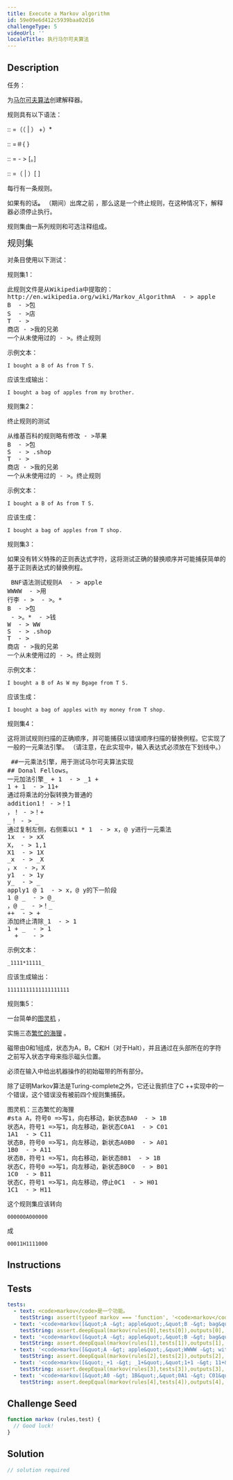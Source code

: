 ```yaml
---
title: Execute a Markov algorithm
id: 59e09e6d412c5939baa02d16
challengeType: 5
videoUrl: ''
localeTitle: 执行马尔可夫算法
---
```


## Description
<section id="description">任务： <p>为<a href="https://en.wikipedia.org/wiki/Markov algorithm" title="wp：马尔可夫算法">马尔可夫算法</a>创建解释器。 </p><p>规则具有以下语法： </p><p><ruleset> :: =（（ <comment> | <rule> ） <newline> +）* </newline></rule></comment></ruleset></p><p><comment> :: =＃{ <any character=""> } </any></comment></p><p><rule> :: = <pattern><whitespace> - &gt; <whitespace> [。] <replacement></replacement></whitespace></whitespace></pattern></rule></p><p><whitespace> :: =（ <tab> | <space> ）[ <whitespace> ] </whitespace></space></tab></whitespace></p><p>每行有一条规则。 </p><p>如果有的话<b>。</b> （期间）出席之前<replacement> ，那么这是一个终止规则，在这种情况下，解释器必须停止执行。 </replacement></p><p>规则集由一系列规则和可选注释组成。 </p><p> <big><big>规则集</big></big> </p><p>对条目使用以下测试： </p>规则集1： <pre>此规则文件是从Wikipedia中提取的：
http://en.wikipedia.org/wiki/Markov_AlgorithmA  - &gt; apple
B  - &gt;包
S  - &gt;店
T  - &gt;
商店 - &gt;我的兄弟
一个从未使用过的 - &gt;。终止规则
</pre><p>示例文本： </p><p> <code>I bought a B of As from T S.</code> </p> <p>应该生成输出： </p><p> <code>I bought a bag of apples from my brother.</code> </p>规则集2： <p>终止规则的测试</p><pre>从维基百科的规则略有修改 - &gt;苹果
B  - &gt;包
S  - &gt; .shop
T  - &gt;
商店 - &gt;我的兄弟
一个从未使用过的 - &gt;。终止规则</pre><p>示例文本： </p><p> <code>I bought a B of As from T S.</code> </p> <p>应该生成： </p><p> <code>I bought a bag of apples from T shop.</code> </p>规则集3： <p>如果没有转义特殊的正则表达式字符，这将测试正确的替换顺序并可能捕获简单的基于正则表达式的替换例程。 </p><pre> BNF语法测试规则A  - &gt; apple
WWWW  - &gt;用
行李 - &gt;  - &gt;。*
B  - &gt;包
 - &gt;。*  - &gt;钱
W  - &gt; WW
S  - &gt; .shop
T  - &gt;
商店 - &gt;我的兄弟
一个从未使用过的 - &gt;。终止规则
</pre><p>示例文本： </p><p> <code>I bought a B of As W my Bgage from T S.</code> </p> <p>应该生成： </p><p> <code>I bought a bag of apples with my money from T shop.</code> </p>规则集4： <p>这将测试规则扫描的正确顺序，并可能捕获以错误顺序扫描的替换例程。它实现了一般的一元乘法引擎。 （请注意，在此实现中，输入表达式必须放在下划线中。） </p><pre> ##一元乘法引擎，用于测试马尔可夫算法实现
## Donal Fellows。
一元加法引擎_ + 1  - &gt; _1 +
1 + 1  - &gt; 11+
通过将乘法的分裂转换为普通的
addition1！ - &gt;！1
，！ - &gt;！+
_！ - &gt; _
通过复制左侧，右侧乘以1 * 1  - &gt; x，@ y进行一元乘法
1x  - &gt; xX
X， - &gt; 1,1
X1  - &gt; 1X
_x  - &gt; _X
，x  - &gt;，X
y1  - &gt; 1y
y_  - &gt; _
apply1 @ 1  - &gt; x，@ y的下一阶段
1 @ _  - &gt; @_
，@ _  - &gt;！_
++  - &gt; +
添加终止清除_1  - &gt; 1
1 + _  - &gt; 1
_ + _  - &gt;
</pre><p>示例文本： </p><p> <code>_1111*11111_</code> </p> <p>应该生成输出： </p><p> <code>11111111111111111111</code> </p>规则集5： <p>一台简单的<a href="http://en.wikipedia.org/wiki/Turing_machine" title="链接：http：//en.wikipedia.org/wiki/Turing_machine">图灵机</a> ， </p><p>实施三态<a href="http://en.wikipedia.org/wiki/Busy_beaver" title="链接：http：//en.wikipedia.org/wiki/Busy_beaver">繁忙的海狸</a> 。 </p><p>磁带由0和1组成，状态为A，B，C和H（对于Halt），并且通过在头部所在的字符之前写入状态字母来指示磁头位置。 </p><p>必须在输入中给出机器操作的初始磁带的所有部分。 </p><p>除了证明Markov算法是Turing-complete之外，它还让我抓住了C ++实现中的一个错误，这个错误没有被前四个规则集捕获。 </p><pre>图灵机：三态繁忙的海狸
#sta A，符号0 =&gt;写1，向右移动，新状态BA0  - &gt; 1B
状态A，符号1 =&gt;写1，向左移动，新状态C0A1  - &gt; C01
1A1  - &gt; C11
状态B，符号0 =&gt;写1，向左移动，新状态A0B0  - &gt; A01
1B0  - &gt; A11
状态B，符号1 =&gt;写1，向右移动，新状态BB1  - &gt; 1B
状态C，符号0 =&gt;写1，向左移动，新状态B0C0  - &gt; B01
1C0  - &gt; B11
状态C，符号1 =&gt;写1，向左移动，停止0C1  - &gt; H01
1C1  - &gt; H11
</pre><p>这个规则集应该转向</p><p> <code>000000A000000</code> </p> <p>成</p><p> <code>00011H1111000</code> </p> </section>

## Instructions
<section id="instructions">
</section>

## Tests
<section id='tests'>

```yml
tests:
  - text: <code>markov</code>是一个功能。
    testString: assert(typeof markov === 'function', '<code>markov</code> is a function.');
  - text: '<code>markov([&quot;A -&gt; apple&quot;,&quot;B -&gt; bag&quot;,&quot;S -&gt; shop&quot;,&quot;T -&gt; the&quot;,&quot;the shop -&gt; my brother&quot;,&quot;a never used -&gt; .terminating rule&quot;],&quot;I bought a B of As from T S.&quot;)</code>应该回复“我从我兄弟那里买了一袋苹果”。'
    testString: assert.deepEqual(markov(rules[0],tests[0]),outputs[0],'<code>markov(["A -> apple","B -> bag","S -> shop","T -> the","the shop -> my brother","a never used -> .terminating rule"],"I bought a B of As from T S.")</code> should return "I bought a bag of apples from my brother.".');
  - text: '<code>markov([&quot;A -&gt; apple&quot;,&quot;B -&gt; bag&quot;,&quot;S -&gt; .shop&quot;,&quot;T -&gt; the&quot;,&quot;the shop -&gt; my brother&quot;,&quot;a never used -&gt; .terminating rule&quot;],&quot;I bought a B of As from T S.&quot;)</code>应该回来“我从T商店买了一袋苹果。”'
    testString: assert.deepEqual(markov(rules[1],tests[1]),outputs[1],'<code>markov(["A -> apple","B -> bag","S -> .shop","T -> the","the shop -> my brother","a never used -> .terminating rule"],"I bought a B of As from T S.")</code> should return "I bought a bag of apples from T shop.".');
  - text: '<code>markov([&quot;A -&gt; apple&quot;,&quot;WWWW -&gt; with&quot;,&quot;Bgage -&gt; -&gt;.*&quot;,&quot;B -&gt; bag&quot;,&quot;-&gt;.* -&gt; money&quot;,&quot;W -&gt; WW&quot;,&quot;S -&gt; .shop&quot;,&quot;T -&gt; the&quot;,&quot;the shop -&gt; my brother&quot;,&quot;a never used -&gt; .terminating rule&quot;],&quot;I bought a B of As W my Bgage from T S.&quot;)</code>应该返回”我从T商店用我的钱买了一袋苹果。“'
    testString: assert.deepEqual(markov(rules[2],tests[2]),outputs[2],'<code>markov(["A -> apple","WWWW -> with","Bgage -> ->.*","B -> bag","->.* -> money","W -> WW","S -> .shop","T -> the","the shop -> my brother","a never used -> .terminating rule"],"I bought a B of As W my Bgage from T S.")</code> should return "I bought a bag of apples with my money from T shop.".');
  - text: '<code>markov([&quot;_+1 -&gt; _1+&quot;,&quot;1+1 -&gt; 11+&quot;,&quot;1! -&gt; !1&quot;,&quot;,! -&gt; !+&quot;,&quot;_! -&gt; _&quot;,&quot;1*1 -&gt; x,@y&quot;,&quot;1x -&gt; xX&quot;,&quot;X, -&gt; 1,1&quot;,&quot;X1 -&gt; 1X&quot;,&quot;_x -&gt; _X&quot;,&quot;,x -&gt; ,X&quot;,&quot;y1 -&gt; 1y&quot;,&quot;y_ -&gt; _&quot;,&quot;1@1 -&gt; x,@y&quot;,&quot;1@_ -&gt; @_&quot;,&quot;,@_ -&gt; !_&quot;,&quot;++ -&gt; +&quot;,&quot;_1 -&gt; 1&quot;,&quot;1+_ -&gt; 1&quot;,&quot;_+_ -&gt; &quot;],&quot;_1111*11111_&quot;)</code>应返回”11111111111111111111“。'
    testString: assert.deepEqual(markov(rules[3],tests[3]),outputs[3],'<code>markov(["_+1 -> _1+","1+1 -> 11+","1! -> !1",",! -> !+","_! -> _","1*1 -> x,@y","1x -> xX","X, -> 1,1","X1 -> 1X","_x -> _X",",x -> ,X","y1 -> 1y","y_ -> _","1@1 -> x,@y","1@_ -> @_",",@_ -> !_","++ -> +","_1 -> 1","1+_ -> 1","_+_ -> "],"_1111*11111_")</code> should return "11111111111111111111".');
  - text: '<code>markov([&quot;A0 -&gt; 1B&quot;,&quot;0A1 -&gt; C01&quot;,&quot;1A1 -&gt; C11&quot;,&quot;0B0 -&gt; A01&quot;,&quot;1B0 -&gt; A11&quot;,&quot;B1 -&gt; 1B&quot;,&quot;0C0 -&gt; B01&quot;,&quot;1C0 -&gt; B11&quot;,&quot;0C1 -&gt; H01&quot;,&quot;1C1 -&gt; H11&quot;],&quot;&quot;)</code>应返回”00011H1111000“。'
    testString: assert.deepEqual(markov(rules[4],tests[4]),outputs[4],'<code>markov(["A0 -> 1B","0A1 -> C01","1A1 -> C11","0B0 -> A01","1B0 -> A11","B1 -> 1B","0C0 -> B01","1C0 -> B11","0C1 -> H01","1C1 -> H11"],"")</code> should return "00011H1111000".');

```

</section>

## Challenge Seed
<section id='challengeSeed'>

<div id='js-seed'>

```js
function markov (rules,test) {
  // Good luck!
}

```

</div>



</section>

## Solution
<section id='solution'>

```js
// solution required
```
</section>
